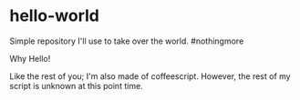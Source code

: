 # hello-world

Simple repository I'll use to take over the world. #nothingmore 

Why Hello!

Like the rest of you; I'm also made of coffeescript.
However, the rest of my script is unknown at this point time.
